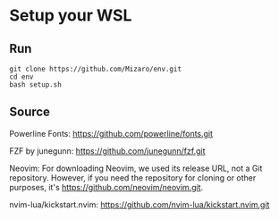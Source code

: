 # Setup your WSL

## Run

```
git clone https://github.com/Mizaro/env.git
cd env
bash setup.sh
```

## Source

Powerline Fonts: https://github.com/powerline/fonts.git

FZF by junegunn: https://github.com/junegunn/fzf.git

Neovim: For downloading Neovim, we used its release URL, not a Git repository. However, if you need the repository for cloning or other purposes, it's https://github.com/neovim/neovim.git.

nvim-lua/kickstart.nvim: https://github.com/nvim-lua/kickstart.nvim.git
